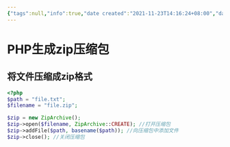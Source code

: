 ```yaml
---
{"tags":null,"info":true,"date created":"2021-11-23T14:16:24+08:00","date modified":"2024-04-18T16:27:30+08:00","dg-publish":true,"permalink":"/card/PHP生成zip压缩包/","dgPassFrontmatter":true,"noteIcon":"2","created":"2021-11-23T14:16:24+08:00","updated":"2024-04-18T16:27:30+08:00"}
---
```



# PHP生成zip压缩包

## 将文件压缩成zip格式

``` php
<?php
$path = "file.txt";
$filename = "file.zip";

$zip = new ZipArchive();
$zip->open($filename, ZipArchive::CREATE); //打开压缩包
$zip->addFile($path, basename($path)); //向压缩包中添加文件
$zip->close(); //关闭压缩包
```
